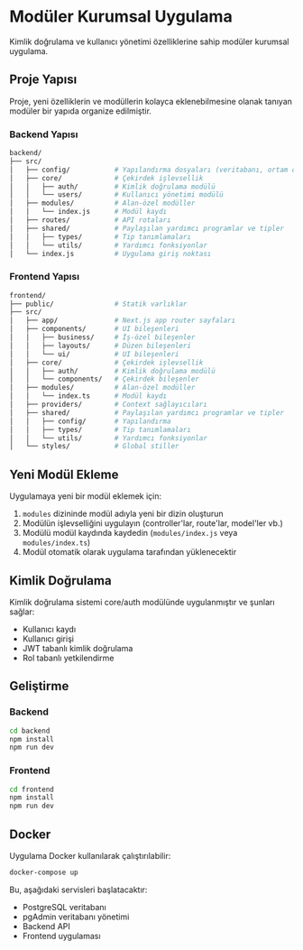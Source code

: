 # Modüler Kurumsal Uygulama

Kimlik doğrulama ve kullanıcı yönetimi özelliklerine sahip modüler kurumsal uygulama.

## Proje Yapısı

Proje, yeni özelliklerin ve modüllerin kolayca eklenebilmesine olanak tanıyan modüler bir yapıda organize edilmiştir.

### Backend Yapısı

```bash
backend/
├── src/
│   ├── config/           # Yapılandırma dosyaları (veritabanı, ortam değişkenleri vb.)
│   ├── core/             # Çekirdek işlevsellik
│   │   ├── auth/         # Kimlik doğrulama modülü
│   │   └── users/        # Kullanıcı yönetimi modülü
│   ├── modules/          # Alan-özel modüller
│   │   └── index.js      # Modül kaydı
│   ├── routes/           # API rotaları
│   ├── shared/           # Paylaşılan yardımcı programlar ve tipler
│   │   ├── types/        # Tip tanımlamaları
│   │   └── utils/        # Yardımcı fonksiyonlar
│   └── index.js          # Uygulama giriş noktası
```

### Frontend Yapısı

```bash
frontend/
├── public/               # Statik varlıklar
├── src/
│   ├── app/              # Next.js app router sayfaları
│   ├── components/       # UI bileşenleri
│   │   ├── business/     # İş-özel bileşenler
│   │   ├── layouts/      # Düzen bileşenleri
│   │   └── ui/           # UI bileşenleri
│   ├── core/             # Çekirdek işlevsellik
│   │   ├── auth/         # Kimlik doğrulama modülü
│   │   └── components/   # Çekirdek bileşenler
│   ├── modules/          # Alan-özel modüller
│   │   └── index.ts      # Modül kaydı
│   ├── providers/        # Context sağlayıcıları
│   ├── shared/           # Paylaşılan yardımcı programlar ve tipler
│   │   ├── config/       # Yapılandırma
│   │   ├── types/        # Tip tanımlamaları
│   │   └── utils/        # Yardımcı fonksiyonlar
│   └── styles/           # Global stiller
```

## Yeni Modül Ekleme

Uygulamaya yeni bir modül eklemek için:

1. `modules` dizininde modül adıyla yeni bir dizin oluşturun
2. Modülün işlevselliğini uygulayın (controller'lar, route'lar, model'ler vb.)
3. Modülü modül kaydında kaydedin (`modules/index.js` veya `modules/index.ts`)
4. Modül otomatik olarak uygulama tarafından yüklenecektir

## Kimlik Doğrulama

Kimlik doğrulama sistemi core/auth modülünde uygulanmıştır ve şunları sağlar:

- Kullanıcı kaydı
- Kullanıcı girişi
- JWT tabanlı kimlik doğrulama
- Rol tabanlı yetkilendirme

## Geliştirme

### Backend

```bash
cd backend
npm install
npm run dev
```

### Frontend

```bash
cd frontend
npm install
npm run dev
```

## Docker

Uygulama Docker kullanılarak çalıştırılabilir:

```bash
docker-compose up
```

Bu, aşağıdaki servisleri başlatacaktır:

- PostgreSQL veritabanı
- pgAdmin veritabanı yönetimi
- Backend API
- Frontend uygulaması
